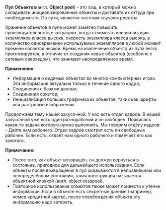 **Пул Объектов**(англ. **Object pool**) - это хэш, в который можно складывать
инициализированные объекты и доставать их оттуда при необходимости. По сути, является
частным случаем реестра.

Хранение объектов в пуле может заметно повысить производительность в ситуациях, когда
стоимость инициализации экземпляра класса высока, скорость экземпляра класса высока,
а количество одновременно используемых экземпляров в любой момент времени является низкой.
Время на извлечение объекта из пула легко прогнозируется, в отличие от создания новых
объектов (особенно с сетевым оверхедом), что занимает неопределённое время.

**Применение:**
* Информация о видимых объектах во многих компьютерных играх. Эта информация актуальна
только в течение одного кадра;
* Соединения с базами данных;
* Соединения сокетов;
* Инициализация больших графических объектов, таких как шрифты или растровые изображения

Продолжаем тему нашей закусочной. У нас есть отдел кадров. В нашей закусочной уже есть один
разнорабочий и он свободен. Появилась какая-то задача которую нужно выполнить. Мы говорим
отделу кадров: - Дайте нам рабочего. Отдел кадров смотрит есть ли свободные рабочие. Если
есть, отдаёт нам одного рабочего и помечает его как занятого.

**Примечание:**
* После того, как объект возвращён, он должен вернуться в состояние, пригодное для
дальнейшего использования. Если объекты после возвращения в пул оказываются в неправильном
или неопределённом состоянии, такая конструкция называется объектной клоакой (англ. object
cesspool).
* Повторное использование объектов также может привести к утечке информации. Если в объекте
есть секретные данные (например, номер кредитной карты), после освобождения объекта эту
информацию надо затереть.
